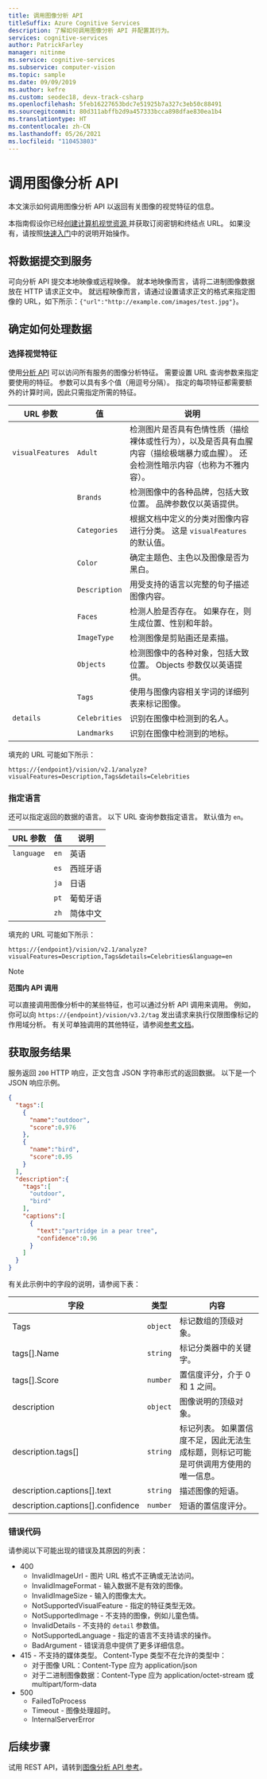 ```yaml
---
title: 调用图像分析 API
titleSuffix: Azure Cognitive Services
description: 了解如何调用图像分析 API 并配置其行为。
services: cognitive-services
author: PatrickFarley
manager: nitinme
ms.service: cognitive-services
ms.subservice: computer-vision
ms.topic: sample
ms.date: 09/09/2019
ms.author: kefre
ms.custom: seodec18, devx-track-csharp
ms.openlocfilehash: 5feb16227653bdc7e51925b7a327c3eb50c88491
ms.sourcegitcommit: 80d311abffb2d9a457333bcca898dfae830ea1b4
ms.translationtype: HT
ms.contentlocale: zh-CN
ms.lasthandoff: 05/26/2021
ms.locfileid: "110453803"
---
```

# <a name="call-the-image-analysis-api"></a>调用图像分析 API

本文演示如何调用图像分析 API 以返回有关图像的视觉特征的信息。

本指南假设你已经<a href="https://portal.azure.com/#create/Microsoft.CognitiveServicesComputerVision"  title="创建计算机视觉资源"  target="_blank">创建计算机视觉资源 </a> 并获取订阅密钥和终结点 URL。 如果没有，请按照[快速入门](../quickstarts-sdk/image-analysis-client-library.md)中的说明开始操作。
  
## <a name="submit-data-to-the-service"></a>将数据提交到服务

可向分析 API 提交本地映像或远程映像。 就本地映像而言，请将二进制图像数据放在 HTTP 请求正文中。 就远程映像而言，请通过设置请求正文的格式来指定图像的 URL，如下所示：`{"url":"http://example.com/images/test.jpg"}`。

## <a name="determine-how-to-process-the-data"></a>确定如何处理数据

###  <a name="select-visual-features"></a>选择视觉特征

使用[分析 API](https://westus.dev.cognitive.microsoft.com/docs/services/computer-vision-v3-2/operations/56f91f2e778daf14a499f21b) 可以访问所有服务的图像分析特征。 需要设置 URL 查询参数来指定要使用的特征。 参数可以具有多个值（用逗号分隔）。 指定的每项特征都需要额外的计算时间，因此只需指定所需的特征。

|URL 参数 | 值 | 说明|
|---|---|--|
|`visualFeatures`|`Adult` | 检测图片是否具有色情性质（描绘裸体或性行为），以及是否具有血腥内容（描绘极端暴力或血腥）。 还会检测性暗示内容（也称为不雅内容）。|
||`Brands` | 检测图像中的各种品牌，包括大致位置。 品牌参数仅以英语提供。|
||`Categories` | 根据文档中定义的分类对图像内容进行分类。 这是 `visualFeatures` 的默认值。|
||`Color` | 确定主题色、主色以及图像是否为黑白。|
||`Description` | 用受支持的语言以完整的句子描述图像内容。|
||`Faces` | 检测人脸是否存在。 如果存在，则生成位置、性别和年龄。|
||`ImageType` | 检测图像是剪贴画还是素描。|
||`Objects` | 检测图像中的各种对象，包括大致位置。 Objects 参数仅以英语提供。|
||`Tags` | 使用与图像内容相关字词的详细列表来标记图像。|
|`details`| `Celebrities` | 识别在图像中检测到的名人。|
||`Landmarks` |识别在图像中检测到的地标。|

填充的 URL 可能如下所示：

`https://{endpoint}/vision/v2.1/analyze?visualFeatures=Description,Tags&details=Celebrities`

### <a name="specify-languages"></a>指定语言

还可以指定返回的数据的语言。 以下 URL 查询参数指定语言。 默认值为 `en`。

|URL 参数 | 值 | 说明|
|---|---|--|
|`language`|`en` | 英语|
||`es` | 西班牙语|
||`ja` | 日语|
||`pt` | 葡萄牙语|
||`zh` | 简体中文|

填充的 URL 可能如下所示：

`https://{endpoint}/vision/v2.1/analyze?visualFeatures=Description,Tags&details=Celebrities&language=en`

> [!NOTE]
> **范围内 API 调用**
>
> 可以直接调用图像分析中的某些特征，也可以通过分析 API 调用来调用。 例如，你可以向 `https://{endpoint}/vision/v3.2/tag` 发出请求来执行仅限图像标记的作用域分析。 有关可单独调用的其他特征，请参阅[参考文档](https://westus.dev.cognitive.microsoft.com/docs/services/computer-vision-v3-2/operations/56f91f2e778daf14a499f21b)。

## <a name="get-results-from-the-service"></a>获取服务结果

服务返回 `200` HTTP 响应，正文包含 JSON 字符串形式的返回数据。 以下是一个 JSON 响应示例。

```json
{  
  "tags":[  
    {  
      "name":"outdoor",
      "score":0.976
    },
    {  
      "name":"bird",
      "score":0.95
    }
  ],
  "description":{  
    "tags":[  
      "outdoor",
      "bird"
    ],
    "captions":[  
      {  
        "text":"partridge in a pear tree",
        "confidence":0.96
      }
    ]
  }
}
```

有关此示例中的字段的说明，请参阅下表：

字段 | 类型 | 内容
------|------|------|
Tags  | `object` | 标记数组的顶级对象。
tags[].Name | `string`    | 标记分类器中的关键字。
tags[].Score    | `number`    | 置信度评分，介于 0 和 1 之间。
description     | `object`    | 图像说明的顶级对象。
description.tags[] |    `string`    | 标记列表。 如果置信度不足，因此无法生成标题，则标记可能是可供调用方使用的唯一信息。
description.captions[].text    | `string`    | 描述图像的短语。
description.captions[].confidence    | `number`    | 短语的置信度评分。

### <a name="error-codes"></a>错误代码

请参阅以下可能出现的错误及其原因的列表：

* 400
    * InvalidImageUrl - 图片 URL 格式不正确或无法访问。
    * InvalidImageFormat - 输入数据不是有效的图像。
    * InvalidImageSize - 输入的图像太大。
    * NotSupportedVisualFeature - 指定的特征类型无效。
    * NotSupportedImage - 不支持的图像，例如儿童色情。
    * InvalidDetails - 不支持的 `detail` 参数值。
    * NotSupportedLanguage - 指定的语言不支持请求的操作。
    * BadArgument - 错误消息中提供了更多详细信息。
* 415 - 不支持的媒体类型。 Content-Type 类型不在允许的类型中：
    * 对于图像 URL：Content-Type 应为 application/json
    * 对于二进制图像数据：Content-Type 应为 application/octet-stream 或 multipart/form-data
* 500
    * FailedToProcess
    * Timeout - 图像处理超时。
    * InternalServerError

## <a name="next-steps"></a>后续步骤

试用 REST API，请转到[图像分析 API 参考](https://westus.dev.cognitive.microsoft.com/docs/services/computer-vision-v3-2/operations/56f91f2e778daf14a499f21b)。
